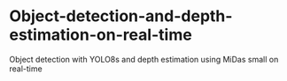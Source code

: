 # Object-detection-and-depth-estimation-on-real-time
Object detection with YOLO8s and depth estimation using MiDas small on real-time
